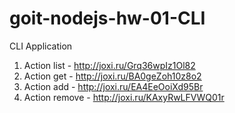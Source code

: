 # goit-nodejs-hw-01-CLI

CLI Application

1. Action list - http://joxi.ru/Grq36wpIz1Ol82
2. Action get - http://joxi.ru/BA0geZoh10z8o2
3. Action add - http://joxi.ru/EA4EeOoiXd95Br
4. Action remove - http://joxi.ru/KAxyRwLFVWQ01r
